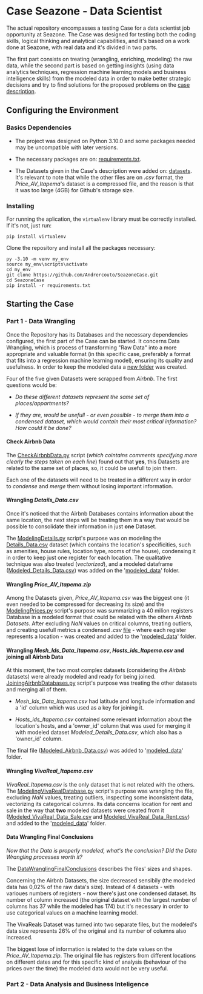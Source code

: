 # Case Seazone - Data Scientist

The actual repository encompasses a testing Case for a data scientist job opportunity at Seazone. The Case was designed for testing both the coding skills, logical thinking and analytical capabilities, and it's based on a work done at Seazone, with real data and it's divided in two parts.

The first part consists on treating (wrangling, enriching, modeling) the raw data, while the second part is based on getting insights (using data analytics techniques, regression machine learning models and business intelligence skills) from the modeled data in order to make better strategic decisions and try to find solutions for the proposed problems on the [case description](https://github.com/Andrercouto/SeazoneCase/blob/main/references/seazone_code_challenge.pdf).



## Configuring the Environment

### Basics Dependencies

 - The project was designed on Python 3.10.0 and some packages needed may be uncompatible with later versions.

 - The necessary packages are on: [requirements.txt](https://github.com/Andrercouto/SeazoneCase/blob/main/requirements.txt).

 - The Datasets given in the Case's description were added on: [datasets](https://github.com/Andrercouto/SeazoneCase/tree/main/data). It's relevant to note that while the other files are on *.csv* format, the *Price_AV_Itapema*'s dataset is a compressed file, and the reason is that it was too large (4GB) for Github's storage size.

### Installing

For running the aplication, the <code>virtualenv</code> library must be correctly installed. If it's not, just run:

<code>pip install virtualenv</code>

Clone the repository and install all the packages necessary:

```
py -3.10 -m venv my_env 
source my_env\scripts\activate 
cd my_env
git clone https://github.com/Andrercouto/SeazoneCase.git 
cd SeazoneCase
pip install -r requirements.txt
```

## Starting the Case

### Part 1 - Data Wrangling

Once the Repository has its Databases and the necessary dependencies configured, the first part of the Case can be started. It concerns Data Wrangling, which is process of transforming "Raw Data" into a more appropriate and valuable format (in this specific case, preferably a format that fits into a regression machine learning model), ensuring its quality and usefulness. In order to keep the modeled data a [new folder](https://github.com/Andrercouto/SeazoneCase/tree/main/modeled_data) was created.

Four of the five given Datasets were scrapped from *Airbnb*. The first questions would be: 

- *Do these different datasets represent the same set of places/appartments?*

- *If they are, would be usefull - or even possible - to merge them into a condensed dataset, which would contain their most critical information? How could it be done?*

#### Check Airbnb Data

The [CheckAirbnbData.py](https://github.com/Andrercouto/SeazoneCase/blob/main/Scripts/DataWrangling/CheckAirbnbData.py) script (*which cointains comments specifying more clearly the steps taken on each line*) found out that **yes**, this Datasets are related to the same set of places, so, it could be usefull to join them.

Each one of the datasets will need to be treated in a different way in order to *condense* and *merge* them without losing important information. 

#### Wrangling *Details_Data.csv*

Once it's noticed that the Airbnb Databases contains information about the same location, the next steps will be treating them in a way that would be possible to consolidate their information in just **one** Dataset.

The [ModelingDetails.py](https://github.com/Andrercouto/SeazoneCase/blob/main/Scripts/DataWrangling/ModelingDetails.py) script's purpose was on modeling the [Details_Data.csv](https://github.com/Andrercouto/SeazoneCase/blob/main/raw_data/Details_Data.csv) dataset (which contains the location's specificities, such as amenities, house rules, location type, rooms of the house), condensing it in order to keep just one register for each location. The qualitative technique was also treated (*vectorized*), and a modeled dataframe ([Modeled_Details_Data.csv](https://github.com/Andrercouto/SeazoneCase/blob/main/modeled_data/Modeled_Details_Data.csv)) was added on the '[modeled_data](https://github.com/Andrercouto/SeazoneCase/blob/main/modeled_data)' folder.

#### Wrangling *Price_AV_Itapema.zip*

Among the Datasets given, *Price_AV_Itapema.csv* was the biggest one (it even needed to be compressed for decreasing its size) and the [ModelingPrices.py](https://github.com/Andrercouto/SeazoneCase/blob/main/Scripts/DataWrangling/ModelingPrices.py) script's purpose was summarizing a 40 milion registers Database in a modeled format that could be related with the others *Airbnb Datasets*. After excluding *NaN* values on critical columns, treating outliers, and creating usefull metrics a condensed *.csv* [file](https://github.com/Andrercouto/SeazoneCase/blob/main/modeled_data/Modeled_Prices_Data.csv) - where each register represents a location - was created and added to the '[modeled_data](https://github.com/Andrercouto/SeazoneCase/blob/main/modeled_data)' folder.

#### Wrangling *Mesh_Ids_Data_Itapema.csv*, *Hosts_ids_Itapema.csv* and joining all Airbnb Data

At this moment, the two most complex datasets (considering the *Airbnb* datasets) were already modeled and ready for being joined. [JoiningAirbnbDatabases.py](https://github.com/Andrercouto/SeazoneCase/blob/main/Scripts/DataWrangling/JoiningAirbnbDatabases.py) script's purpose was treating the other datasets and merging all of them.

 - *Mesh_Ids_Data_Itapema.csv* had latitude and longitude information and a 'id' column which was used as a key for joining it.

- *Hosts_ids_Itapema.csv* contained some relevant information about the location's hosts, and a 'owner_id' column that was used for merging it with modeled dataset *Modeled_Details_Data.csv*, which also has a 'owner_id' column. 

The final file ([Modeled_Airbnb_Data.csv](https://github.com/Andrercouto/SeazoneCase/blob/main/modeled_data/Modeled_Airbnb_Data.csv)) was added to '[modeled_data](https://github.com/Andrercouto/SeazoneCase/blob/main/modeled_data)' folder.


#### Wrangling *VivaReal_Itapema.csv*

*VivaReal_Itapema.csv* is the only dataset that is not related with the others. The [ModelingVivaRealDatabase.py](https://github.com/Andrercouto/SeazoneCase/blob/main/Scripts/DataWrangling/ModelingVivaRealDatabase.py) script's purpose was wrangling the file, excluding *NaN* values, treating outliers, inspecting some inconsistent data, vectorizing its categorical columns. Its data concerns location for rent and sale in the way that **two** modeled datasets were created from it ([Modeled_VivaReal_Data_Sale.csv](https://github.com/Andrercouto/SeazoneCase/blob/main/modeled_data/Modeled_VivaReal_Data_Sale.csv) and [Modeled_VivaReal_Data_Rent.csv](https://github.com/Andrercouto/SeazoneCase/blob/main/modeled_data/Modeled_VivaReal_Data_Rent.csv)) and added to the '[modeled_data](https://github.com/Andrercouto/SeazoneCase/blob/main/modeled_data)' folder.


#### Data Wrangling Final Conclusions

*Now that the Data is properly modeled, what's the conclusion? Did the Data Wrangling processes worth it?*

The [DataWranglingFinalConclusions](https://github.com/Andrercouto/SeazoneCase/blob/main/Scripts/DataWrangling/DataWranglingFinalConclusions.py) describes the files' sizes and shapes. 

Concerning the Airbnb Datasets, the size decreased sensibily (the modeled data has 0,02% of the raw data's size). Instead of 4 datasets - with varioues numbers of registers - now there's just one condensed dataset. Its number of column increased (the original dataset with the largest number of columns has 37 while the modeled has 174) but it's necessary in order to use categorical values on a machine learning model.

The VivaReals Dataset was turned into two separate files, but the modeled's data size represents 26% of the original and its number of columns also increased.

The biggest lose of information is related to the date values on the *Price_AV_Itapema.zip*. The original file has registers from different locations on different dates and for this specific kind of analysis (behaviour of the prices over the time) the modeled data would not be very useful.


### Part 2 - Data Analysis and Business Inteligence
